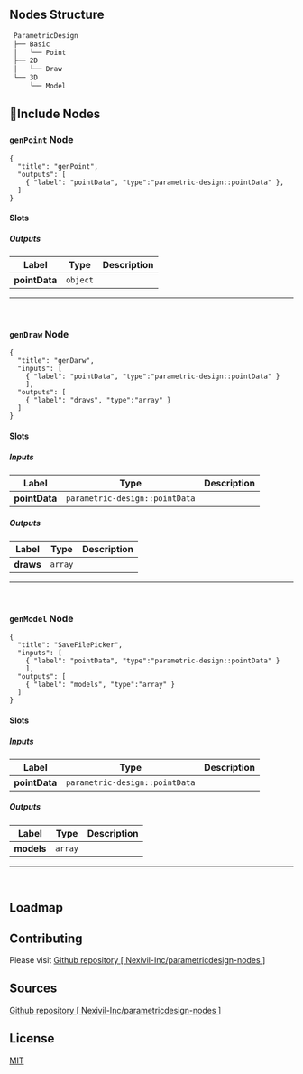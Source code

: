 ## Nodes Structure

```bash
 ParametricDesign
 ├── Basic
 │   └── Point
 ├── 2D
 │   └── Draw
 └── 3D
     └── Model

```

## 🔲Include Nodes

### `genPoint` Node

```litegraph
{
  "title": "genPoint",
  "outputs": [
    { "label": "pointData", "type":"parametric-design::pointData" },
  ]
}
```

#### Slots

##### Outputs

| Label         | Type     | Description |
| ------------- | -------- | ----------- |
| **pointData** | `object` |             |

---

&nbsp;
&nbsp;

### `genDraw` Node

```litegraph
{
  "title": "genDarw",
  "inputs": [
    { "label": "pointData", "type":"parametric-design::pointData" }
    ],
  "outputs": [
    { "label": "draws", "type":"array" }
  ]
}
```

#### Slots

##### Inputs

| Label         | Type                           | Description |
| ------------- | ------------------------------ | ----------- |
| **pointData** | `parametric-design::pointData` |             |

##### Outputs

| Label     | Type    | Description |
| --------- | ------- | ----------- |
| **draws** | `array` |             |

---

&nbsp;
&nbsp;

### `genModel` Node

```litegraph
{
  "title": "SaveFilePicker",
  "inputs": [
    { "label": "pointData", "type":"parametric-design::pointData" }
    ],
  "outputs": [
    { "label": "models", "type":"array" }
  ]
}
```

#### Slots

##### Inputs

| Label         | Type                           | Description |
| ------------- | ------------------------------ | ----------- |
| **pointData** | `parametric-design::pointData` |             |

##### Outputs

| Label      | Type    | Description |
| ---------- | ------- | ----------- |
| **models** | `array` |             |

---

&nbsp;
&nbsp;

## Loadmap

## Contributing

Please visit [Github repository [ Nexivil-Inc/parametricdesign-nodes ]](https://github.com/Nexivil-Inc/parametricdesign-nodes)

## Sources

[Github repository [ Nexivil-Inc/parametricdesign-nodes ]](https://github.com/DesingExpress/file-system-Nodes)

## License

[MIT](https://mit-license.org/)
